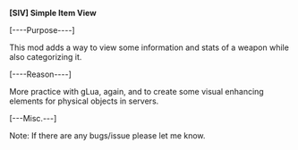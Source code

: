 **[SIV] Simple Item View**

[----Purpose----]

This mod adds a way to view some information and stats of a weapon while also categorizing it.

[----Reason----]

More practice with gLua, again, and to create some visual enhancing elements for physical objects in servers.

[---Misc.---]

Note: If there are any bugs/issue please let me know.
